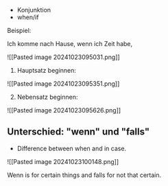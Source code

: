 + Konjunktion 
+ when/if 

Beispiel:

Ich komme nach Hause, wenn ich Zeit habe, 

![[Pasted image 20241023095031.png]]

1) Hauptsatz beginnen:

![[Pasted image 20241023095351.png]]

2) Nebensatz beginnen:

![[Pasted image 20241023095626.png]]

## Unterschied: "wenn" und "falls"

+ Difference between when and in case. 

![[Pasted image 20241023100148.png]]

Wenn is for certain things and falls for not that certain. 